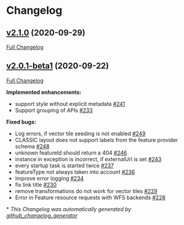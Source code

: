 # Changelog

## [v2.1.0](https://github.com/interactive-instruments/ldproxy/tree/v2.1.0) (2020-09-29)

[Full Changelog](https://github.com/interactive-instruments/ldproxy/compare/v2.0.1-beta1...v2.1.0)

## [v2.0.1-beta1](https://github.com/interactive-instruments/ldproxy/tree/v2.0.1-beta1) (2020-09-22)

[Full Changelog](https://github.com/interactive-instruments/ldproxy/compare/v2.0.0...v2.0.1-beta1)

**Implemented enhancements:**

- support style without explicit metadata [\#241](https://github.com/interactive-instruments/ldproxy/issues/241)
- Support grouping of APIs [\#233](https://github.com/interactive-instruments/ldproxy/issues/233)

**Fixed bugs:**

- Log errors, if vector tile seeding is not enabled [\#249](https://github.com/interactive-instruments/ldproxy/issues/249)
- CLASSIC layout does not support labels from the feature provider schema [\#248](https://github.com/interactive-instruments/ldproxy/issues/248)
- unknown featureId should return a 404 [\#246](https://github.com/interactive-instruments/ldproxy/issues/246)
- instance in exception is incorrect, if externalUrl is set [\#243](https://github.com/interactive-instruments/ldproxy/issues/243)
- every startup task is started twice [\#237](https://github.com/interactive-instruments/ldproxy/issues/237)
- featureType not always taken into account [\#236](https://github.com/interactive-instruments/ldproxy/issues/236)
- Improve error logging [\#234](https://github.com/interactive-instruments/ldproxy/issues/234)
- fix link title [\#230](https://github.com/interactive-instruments/ldproxy/issues/230)
- remove transformations do not work for vector tiles [\#229](https://github.com/interactive-instruments/ldproxy/issues/229)
- Error in Feature resource requests with WFS backends [\#228](https://github.com/interactive-instruments/ldproxy/issues/228)



\* *This Changelog was automatically generated by [github_changelog_generator](https://github.com/github-changelog-generator/github-changelog-generator)*
